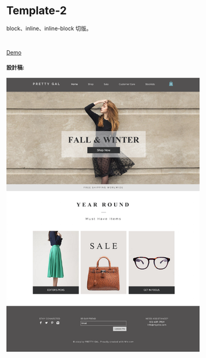 # Template-2
block、inline、inline-block 切版。

<br>

[Demo](https://yachen168.github.io/Template-2)

#### 設計稿:

![](/Template_2.png)
